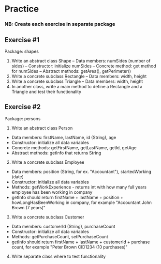 # Practice

### NB: Create each exercise in separate package

## Exercise #1

Package: shapes
1) Write an abstract class Shape
   – Data members: numSides (number of sides)
   – Constructor: initialize numSides
   – Concrete method: get method for numSides
   – Abstract methods: getArea(), getPerimeter()
2) Write a concrete subclass Rectangle
   – Data members: width, height
3) Write a concrete subclass Triangle
   – Data members: width, height
4) In another class, write a main method to define a Rectangle and a Triangle and test their functionality

## Exercise #2

Package: persons
1) Write an abstract class Person
- Data members: firstName, lastName, id (String), age
- Constructor: initialize all data variables
- Concrete methods: getFirstName, getLastName, getId, getAge
- Abstract methods: getInfo that returns String
2) Write a concrete subclass Employee
- Data members: position (String, for ex. "Accountant"), startedWorking (date)
- Constructor: initialize all data variables
- Methods: getWorkExperience - returns int with how many full years employee has been working in company
- getInfo should return firstName + lastName + position + howLongHasBeenWorking in company, for example "Accountant John Brown (7 years)"
3) Write a concrete subclass Customer
- Data members: customerId (String), purchaseCount
- Constructor: initialize all data variables
- Methods: getPurchaseCount, setPurchaseCount
- getInfo should return firstName + lastName + customerId + purchase count, for example "Peter Brown CID1234 (10 purchases)"
4) Write separate class where to test functionality

